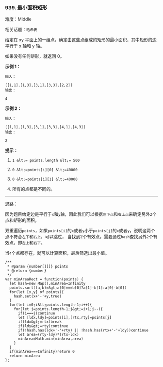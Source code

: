 ### 939. 最小面积矩形

难度：Middle

相关话题：`哈希表`

给定在 xy 平面上的一组点，确定由这些点组成的矩形的最小面积，其中矩形的边平行于 x 轴和 y 轴。



如果没有任何矩形，就返回 0。







 **示例 1：** 





```
输入：

[[1,1],[1,3],[3,1],[3,3],[2,2]]
输出：

4

```

 **示例 2：** 





```
输入：

[[1,1],[1,3],[3,1],[3,3],[4,1],[4,3]]
输出：

2

```





 **提示：** 





1.  `1 &lt;= points.length &lt;= 500` 

2.  `0 &lt;=points[i][0] &lt;=40000` 

3.  `0 &lt;=points[i][1] &lt;=40000` 

4. 所有的点都是不同的。






-----

思路：

因为题目给定边是平行于`x`和`y`轴，因此我们可以根据`左下点`和`右上点`来确定另外`2`个点和矩形的面积。

双重遍历`points`，如果`points[i]`的`x`或者`y`小于`points[j]`的`x`或者`y`，说明这两个点不符合`左下`和`右上`，可以跳过，
当找到2个有效点，需要通过`hash`查找另外`2`个有效点，即`左上`和`右下`。

当`4`个点都存在，就可以计算面积，最后筛选出最小值。


```
/**
 * @param {number[][]} points
 * @return {number}
 */
var minAreaRect = function(points) {
  let hash=new Map(),minArea=Infinity
  points.sort((a,b)=&gt;a[0]===b[0]?a[1]-b[1]:a[0]-b[0])
  for(let [x,y] of points){
    hash.set(x+'-'+y,true)
  }
  for(let i=0;i&lt;points.length-1;i++){
    for(let j=points.length-1;j&gt;=i+1;j--){
      if(i===j)continue
      let [ldx,ldy]=points[i],[rtx,rty]=points[j]
      if(ldx&gt;=rtx)break
      if(ldy&gt;=rty)continue
      if(!hash.has(ldx+'-'+rty) || !hash.has(rtx+'-'+ldy))continue
      let area=(rty-ldy)*(rtx-ldx)
      minArea=Math.min(minArea,area)
    }
  }
  if(minArea===Infinity)return 0
  return minArea
};




```

